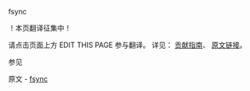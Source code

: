  fsync

 ！本页翻译征集中！

请点击页面上方 EDIT THIS PAGE 参与翻译。
详见：
[贡献指南]( https://github.com/JinMuInfo/MongoDB-Manual-zh/blob/master/CONTRIBUTING.md )、
[原文链接](  https://docs.mongodb.com/manual/reference/command/fsync/  )。

 参见

原文 - [fsync]( https://docs.mongodb.com/manual/reference/command/fsync/ )

